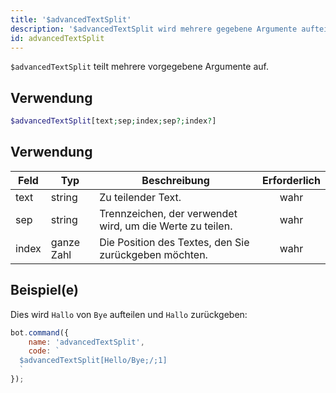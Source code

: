 ```yaml
---
title: '$advancedTextSplit'
description: '$advancedTextSplit wird mehrere gegebene Argumente aufteilen.'
id: advancedTextSplit
---
```


`$advancedTextSplit` teilt mehrere vorgegebene Argumente auf.

## Verwendung

```php
$advancedTextSplit[text;sep;index;sep?;index?]
```

## Verwendung

| Feld  | Typ        | Beschreibung                                              | Erforderlich |
| ----- | ---------- | --------------------------------------------------------- |:------------:|
| text  | string     | Zu teilender Text.                                        |     wahr     |
| sep   | string     | Trennzeichen, der verwendet wird, um die Werte zu teilen. |     wahr     |
| index | ganze Zahl | Die Position des Textes, den Sie zurückgeben möchten.     |     wahr     |

## Beispiel(e)

Dies wird `Hallo` von `Bye` aufteilen und `Hallo` zurückgeben:

```javascript
bot.command({
    name: 'advancedTextSplit',
    code: `
  $advancedTextSplit[Hello/Bye;/;1]
  `
});
```
